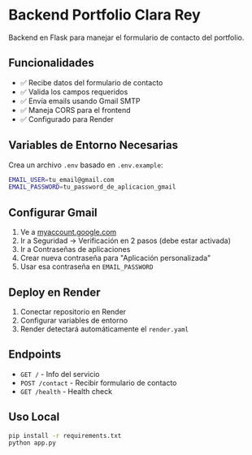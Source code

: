 # Backend Portfolio Clara Rey

Backend en Flask para manejar el formulario de contacto del portfolio.

## Funcionalidades

- ✅ Recibe datos del formulario de contacto
- ✅ Valida los campos requeridos
- ✅ Envía emails usando Gmail SMTP
- ✅ Maneja CORS para el frontend
- ✅ Configurado para Render

## Variables de Entorno Necesarias

Crea un archivo `.env` basado en `.env.example`:

```bash
EMAIL_USER=tu_email@gmail.com
EMAIL_PASSWORD=tu_password_de_aplicacion_gmail
```

## Configurar Gmail

1. Ve a [myaccount.google.com](https://myaccount.google.com)
2. Ir a Seguridad → Verificación en 2 pasos (debe estar activada)
3. Ir a Contraseñas de aplicaciones
4. Crear nueva contraseña para "Aplicación personalizada"
5. Usar esa contraseña en `EMAIL_PASSWORD`

## Deploy en Render

1. Conectar repositorio en Render
2. Configurar variables de entorno
3. Render detectará automáticamente el `render.yaml`

## Endpoints

- `GET /` - Info del servicio
- `POST /contact` - Recibir formulario de contacto
- `GET /health` - Health check

## Uso Local

```bash
pip install -r requirements.txt
python app.py
```
